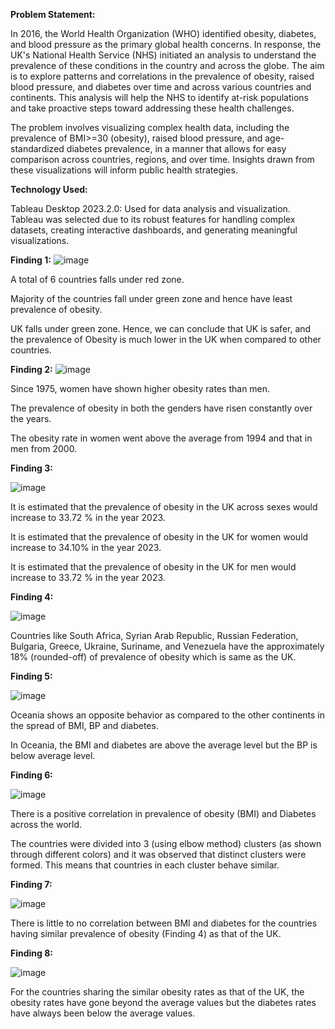 **Problem Statement:**

In 2016, the World Health Organization (WHO) identified obesity, diabetes, and blood pressure as the primary global health concerns. In response, the UK's National Health Service (NHS) initiated an analysis to understand the prevalence of these conditions in the country and across the globe. The aim is to explore patterns and correlations in the prevalence of obesity, raised blood pressure, and diabetes over time and across various countries and continents. This analysis will help the NHS to identify at-risk populations and take proactive steps toward addressing these health challenges.

The problem involves visualizing complex health data, including the prevalence of BMI>=30 (obesity), raised blood pressure, and age-standardized diabetes prevalence, in a manner that allows for easy comparison across countries, regions, and over time. Insights drawn from these visualizations will inform public health strategies.

**Technology Used:**

Tableau Desktop 2023.2.0: Used for data analysis and visualization. Tableau was selected due to its robust features for handling complex datasets, creating interactive dashboards, and generating meaningful visualizations.

**Finding 1:**
![image](https://github.com/user-attachments/assets/ee77d7c8-3035-44ca-9e27-65735c427b38)

A total of 6 countries falls under red zone.

Majority of the countries fall under green zone and hence have least prevalence of obesity.

UK falls under green zone. Hence, we can conclude that UK is safer, and the prevalence of Obesity is much lower in the UK when compared to other countries. 


**Finding 2:**
![image](https://github.com/user-attachments/assets/156b19dd-7b79-4b0c-810f-ce4685da37d8)

Since 1975, women have shown higher obesity rates than men.

The prevalence of obesity in both the genders have risen constantly over the years.

The obesity rate in women went above the average from 1994 and that in men from 2000.

**Finding 3:**

![image](https://github.com/user-attachments/assets/1fc0b4c5-04ca-42a7-bace-f67a594a59a0)

It is estimated that the prevalence of obesity in the UK across sexes would increase to 33.72 % in the year 2023.

It is estimated that the prevalence of obesity in the UK for women would increase to 34.10% in the year 2023.

It is estimated that the prevalence of obesity in the UK for men would increase to 33.72 % in the year 2023.

**Finding 4:**

![image](https://github.com/user-attachments/assets/a6c6e236-06c8-4fab-8845-f1a3e859ecb5)

Countries like South Africa, Syrian Arab Republic, Russian Federation, Bulgaria, Greece, Ukraine, Suriname, and Venezuela have the approximately 18% (rounded-off) of prevalence of obesity which is same as the UK.

**Finding 5:**

![image](https://github.com/user-attachments/assets/77439ecc-e263-46cb-9b0a-d54c4109f002)

Oceania shows an opposite behavior as compared to the other continents in the spread of BMI, BP and diabetes.

In Oceania, the BMI and diabetes are above the average level but the BP is below average level. 

**Finding 6:**

![image](https://github.com/user-attachments/assets/e6238b30-a222-491e-8087-0e6555195129)

There is a positive correlation in prevalence of obesity (BMI) and Diabetes across the world.

The countries were divided into 3 (using elbow method) clusters (as shown through different colors) and it was observed that distinct clusters were formed. This means that countries in each cluster behave similar.

**Finding 7:**

![image](https://github.com/user-attachments/assets/39b2b4f8-e0ea-4f43-91f9-3f7dcdf54d0d)

There is little to no correlation between BMI and diabetes for the countries having similar prevalence of obesity (Finding 4) as that of the UK.

**Finding 8:**

![image](https://github.com/user-attachments/assets/cc8ebd89-a2cc-4685-beea-4cdfb8c0d181)

For the countries sharing the similar obesity rates as that of the UK, the obesity rates have gone beyond the average values but the diabetes rates have always been below the average values.






